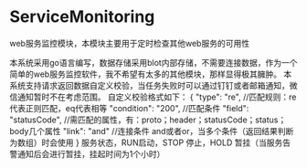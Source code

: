 # ServiceMonitoring
web服务监控模块，本模块主要用于定时检查其他web服务的可用性


本系统采用go语言编写，数据存储采用blot内部存储，不需要连接数据，作为一个简单的web服务监控软件，我不希望有太多的其他模块，那样显得极其臃肿。
本系统支持请求返回数据自定义校验，当任务失败时可以通过钉钉或者邮箱通知，微信通知暂时不在考虑范围。
自定义校验格式如下：
{
"type": "re",        //匹配规则：re代表正则匹配，eq代表相等
"condition": "200",     //匹配条件
"field": "statusCode",   //需匹配的属性，有：proto；header；statusCode；status；body几个属性
"link": "and"       //连接条件 and或者or，当多个条件（返回结果判断为数组）时会使用
}
服务状态，RUN启动，STOP 停止，HOLD 暂挂（当服务告警通知后会进行暂挂，挂起时间为1个小时）
